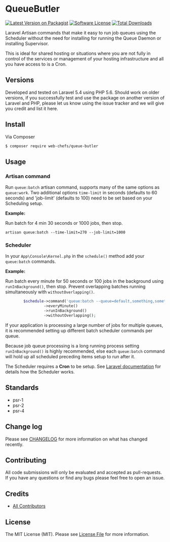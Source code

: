# QueueButler

[![Latest Version on Packagist][ico-version]][link-packagist]
[![Software License][ico-license]](LICENSE.md)
[![Total Downloads][ico-downloads]][link-downloads]

Laravel Artisan commands that make it easy to run job queues using the Scheduler without the need for installing for running the Queue Daemon or installing Supervisor.

This is ideal for shared hosting or situations where you are not fully in control of the services or management of your hosting infrastructure and all you have access to is a Cron.

## Versions

Developed and tested on Laravel 5.4 using PHP 5.6. Should work on older versions, if you successfully test and use the package on another version of Laravel and PHP, please let us know using the issue tracker and we will give you credit and list it here.

## Install

Via Composer

``` bash
$ composer require web-chefs/queue-butler
```

## Usage

### Artisan command

Run `queue:batch` artisan command, supports many of the same options as `queue:work`. Two additional options `time-limit` in seconds (defaults to 60 seconds) and 'job-limit' (defaults to 100) need to be set based on your Scheduling setup.

__Example:__

Run batch for 4 min 30 seconds or 1000 jobs, then stop.

`artisan queue:batch --time-limit=270 --job-limit=1000`

### Scheduler

In your `App\Console\Kernel.php` in the `schedule()` method add your `queue:batch` commands.

__Example:__

Run batch every minute for 50 seconds or 100 jobs in the background using `runInBackground()`, then stop.
Prevent overlapping batches running simultaneously with `withoutOverlapping()`.

``` php
        $schedule->command('queue:batch --queue=default,something,somethingelse --time-limit=50 --job-limit=100')
                 ->everyMinute()
                 ->runInBackground()
                 ->withoutOverlapping();
```
If your application is processing a large number of jobs for multiple queues, it is recommended setting up different batch scheduler commands per queue.

Because job queue processing is a long running process setting `runInBackground()` is highly recommended, else each `queue:batch` command will hold up all scheduled preceding items setup to run after it.

The Scheduler requires a __Cron__ to be setup. See [Laravel documentation](https://laravel.com/docs/master/scheduling) for details how the Scheduler works.

## Standards

* psr-1
* psr-2
* psr-4

## Change log

Please see [CHANGELOG](CHANGELOG.md) for more information on what has changed recently.

## Contributing

All code submissions will only be evaluated and accepted as pull-requests. If you have any questions or find any bugs please feel free to open an issue.

## Credits

- [All Contributors][link-contributors]

## License

The MIT License (MIT). Please see [License File](LICENSE.md) for more information.

[ico-version]: https://img.shields.io/packagist/v/web-chefs/queue-butler.svg?style=flat-square
[ico-license]: https://img.shields.io/badge/license-MIT-brightgreen.svg?style=flat-square
[ico-downloads]: https://img.shields.io/packagist/dt/web-chefs/queue-butler.svg?style=flat-square

[link-packagist]: https://packagist.org/packages/web-chefs/queue-butler
[link-downloads]: https://packagist.org/packages/web-chefs/queue-butler
[link-author]: https://github.com/JFossey
[link-contributors]: ../../contributors
